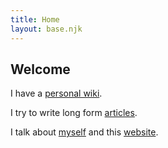 ```yaml
---
title: Home
layout: base.njk
---
```

## Welcome

I have a [personal wiki](https://wiki.mattperry.ga).

I try to write long form [articles](/articles).

I talk about [myself](/about) and this [website](/colophon).

